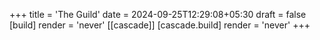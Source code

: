 +++
title = 'The Guild'
date = 2024-09-25T12:29:08+05:30
draft = false
[build]
render = 'never'
[[cascade]]
[cascade.build]
render = 'never'
+++

